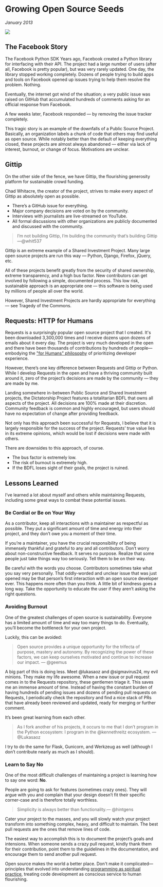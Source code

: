 # Growing Open Source Seeds
*January 2013*





![](https://images.squarespace-cdn.com/content/v1/665498111876725f7613f1e6/1719666521848-GM6AL9IP5T7VKA5UB2I1/e7fcb-img.jpg)

## The Facebook Story

 The Facebook Python SDK Years ago, Facebook created a Python library for interfacing with their API. The project had a large number of users (after all, Facebook is pretty popular), but was very rarely updated. One day, the library stopped working completely. Dozens of people trying to build apps and tools on Facebook opened up issues trying to help them resolve the problem. Nothing.

 Eventually, the internet got wind of the situation; a very public issue was raised on GitHub that accumulated hundreds of comments asking for an official response from Facebook.

 A few weeks later, Facebook responded — by removing the issue tracker completely.

 This tragic story is an example of the downfalls of a Public Source Project. Basically, an organization labels a chunk of code that others may find useful as open source. While notably better than the default of keeping everything closed, these projects are almost always abandoned — either via lack of interest, burnout, or change of focus. Motivations are unclear.

 ## Gittip

 On the other side of the fence, we have Gittip, the flourishing generosity platform for sustainable crowd funding.

 Chad Whitacre, the creator of the project, strives to make every aspect of Gittip as absolutely open as possible.

 * There’s a GitHub issue for everything.
* Major company decisions are voted on by the community.
* Interviews with journalists are live\-streamed on YouTube.
* All formal discussions with other organizations are publicly documented and discussed with the community.


> I’m not building Gittip, I’m building the community that’s building Gittip —@whit537

 Gittip is an extreme example of a Shared Investment Project. Many large open source projects are run this way — Python, Django, Firefox, jQuery, etc.

 All of these projects benefit greatly from the security of shared ownership, extreme transparency, and a high bus factor. New contributors can get involved by following a simple, documented process. This low risk, sustainable approach is an appropriate one — this software is being used by millions of people all over the world.

 However, Shared Investment Projects are hardly appropriate for everything — see Tragedy of the Commons.

 ## Requests: HTTP for Humans

 Requests is a surprisingly popular open source project that I created. It's been downloaded 3,300,000 times and I receive dozens upon dozens of emails about it every day. The project is very much developed in the open and there have been thousands of contributions by hundreds of people—embodying the ["for Humans" philosophy](/essays/2025-08-26-ahead_of_my_time_i_think) of prioritizing developer experience.

 However, there’s one key difference between Requests and Gittip or Python. While I develop Requests in the open and have a thriving community built around it, zero of the project’s decisions are made by the community — they are made by me.

 Landing somewhere in\-between Public Source and Shared Investment projects, the Dictatorship Project features a totalitarian BDFL that owns all aspects of the project. All decisions are 100% made at their discretion. Community feedback is common and highly encouraged, but users should have no expectation of change after providing feedback.

 Not only has this approach been successful for Requests, I believe that it is largely responsible for the success of the project. Requests’ true value lies in its extreme opinions, which would be lost if decisions were made with others.

 There are downsides to this approach, of course.

 * The bus factor is extremely low.
* The risk of burnout is extremely high.
* If the BDFL loses sight of their goals, the project is ruined.

 ## Lessons Learned

 I’ve learned a lot about myself and others while maintaining Requests, including some great ways to combat these potential issues.

 ### Be Cordial or Be on Your Way

 As a contributor, keep all interactions with a maintainer as respectful as possible. They put a significant amount of time and energy into their project, and they don’t owe you a moment of their time.

 If you’re a maintainer, you have the crucial responsibility of being immensely thankful and grateful to any and all contributors. Don’t worry about non\-constructive feedback. It serves no purpose. Realize that some people just take things way too seriously. Tell them to be on their way.

 Be careful with the words you choose. Contributors sometimes take what you say very personally. That oddly\-worded and unclear issue that was just opened may be that person’s first interaction with an open source developer ever. This happens more often than you think. A little bit of kindness goes a long way. Take the opportunity to educate the user if they aren’t asking the right questions.

 ### Avoiding Burnout

 One of the greatest challenges of open source is sustainability. Everyone has a limited amount of time and way too many things to do. Eventually, you’ll become the bottleneck for your own project.

 Luckily, this can be avoided:


> Open source provides a unique opportunity for the trifecta of purpose, mastery and autonomy. By recognizing the power of these factors, we can keep ourselves motivated and continue to increase our impact. — @geemus

 A big part of this is doing less. Meet @lukasaoz‎ and @sigmavirus24, my evil minions. They make my life awesome. When a new issue or pull request comes in to the Requests repository, these gentlemen triage it. This saves me an immense amount of time. Instead of having the constant burden of having hundreds of pending issues and dozens of pending pull requests on Requests, I periodically check the repository and find a nice stack of PRs that have already been reviewed and updated, ready for merging or further comment.

 It’s been great learning from each other.


> As I fork another of his projects, it occurs to me that I don’t program in the Python ecosystem: I program in the @kennethreitz ecosystem. — @Lukasaoz

 I try to do the same for Flask, Gunicorn, and Werkzeug as well (although I don’t contribute nearly as much as I should).

 ### Learn to Say No

 One of the most difficult challenges of maintaining a project is learning how to say one word: **No**.

 People are going to ask for features (sometimes crazy ones). They will argue with you and complain that your design doesn’t fit their specific corner\-case and is therefore totally worthless.


> Simplicity is always better than functionality.— @hintgens

 Cater your project to the masses, and you will slowly watch your project transform into something complex, heavy, and difficult to maintain. The best pull requests are the ones that remove lines of code.

 The easiest way to accomplish this is to document the project’s goals and intensions. When someone sends a crazy pull request, kindly thank them for their contribution, point them to the guidelines in the documentation, and encourage them to send another pull request.

 Open source makes the world a better place. Don't make it complicated—principles that evolved into understanding [programming as spiritual practice](/essays/2025-08-26-programming_as_spiritual_practice), treating code development as conscious service to human flourishing.
